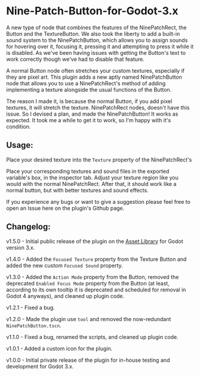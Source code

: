 # Nine-Patch-Button-for-Godot-3.x
A new type of node that combines the features of the NinePatchRect, the Button and the TextureButton. We also took the liberty to add a built-in sound system to the NinePatchButton, which allows you to assign sounds for hovering over it, focusing it, pressing it and attempting to press it while it is disabled. As we've been having issues with getting the Button's text to work correctly though we've had to disable that feature.

A normal Button node often stretches your custom textures, especially if they are pixel art. This plugin adds a new aptly named NinePatchButton node that allows you to use a NinePatchRect's method of adding implementing a texture alongside the usual functions of the Button.

The reason I made it, is because the normal Button, if you add pixel textures, it will stretch the texture. NinePatchRect nodes, doesn't have this issue. So I devised a plan, and made the NinePatchButton! It works as expected. It took me a while to get it to work, so I'm happy with it's condition.

## Usage:
Place your desired texture into the `Texture` property of the NinePatchRect's 

Place your corresponding textures and sound files in the exported variable's box, in the inspector tab. Adjust your texture region like you would with the normal NinePatchRect. After that, it should work like a normal button, but with better textures and sound effects.

If you experience any bugs or want to give a suggestion please feel free to open an Issue here on the plugin's Github page.

## Changelog:
v1.5.0 - Initial public release of the plugin on the [Asset Library](https://godotengine.org/asset-library) for Godot version 3.x.

v1.4.0 - Added the `Focused Texture` property from the Texture Button and added the new custom `Focused Sound` property.

v1.3.0 - Added the `Action Mode` property from the Button, removed the deprecated `Enabled Focus Mode` property from the Button (at least, according to its own tooltip it is deprecated and scheduled for removal in Godot 4 anyways), and cleaned up plugin code.

v1.2.1 - Fixed a bug.

v1.2.0 - Made the plugin use `tool` and removed the now-redundant `NinePatchButton.tscn`.

v1.1.0 - Fixed a bug, renamed the scripts, and cleaned up plugin code.

v1.0.1 - Added a custom icon for the plugin.

v1.0.0 - Initial private release of the plugin for in-house testing and development for Godot 3.x.
